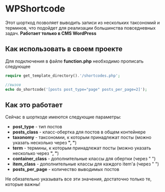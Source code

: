 <h1>WPShortcode</h1>
<p>Этот шорткод позволяет выводить записи из нескольких таксономий и терминов, что подойдет для реализации большинства повседневных задач. <b>Работает только в CMS WordPress</b></p>
<h2>Как использовать в своем проекте</h2>
<p>Для подключения в файле <b>function.php</b> необходимо прописать следующее</p>

```php 
require get_template_directory().'/shortcodes.php';

//вызов
echo do_shortcode('[posts post_type="page" posts_per_page=2]');
```

<h2>Как это работает</h2>
<p>Сейчас в шорткоде имеются следующие параметры:</p>
<ul>
  <li><b>post_type</b> - тип постов</li>
  <li><b>posts_class</b> - класс-обертка для постов в общем контейнере</li>
  <li><b>taxonomy</b> - таксономии, к которым принадлежат посты (можно указать несколько через <b>", "</b>)</li>
  <li><b>term</b> - термины, к которым принадлежат посты (можно указать несколько через <b>", "</b>)</li>
  <li><b>container_class</b> - дополнительные классы для обертки (через " ")</li>
  <li><b>item_class</b> - дополнительные классы для каждого item'а (через " ")</li>
  <li><b>posts_per_page</b> - количество выводимых постов</li>
</ul>
<p>Не обязательно указывать все эти значения, достаточно только те, которые важны!</p>
